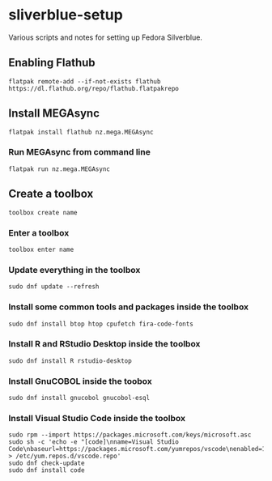 # sliverblue-setup

Various scripts and notes for setting up Fedora Silverblue.

## Enabling Flathub

    flatpak remote-add --if-not-exists flathub https://dl.flathub.org/repo/flathub.flatpakrepo

## Install MEGAsync

    flatpak install flathub nz.mega.MEGAsync

### Run MEGAsync from command line

    flatpak run nz.mega.MEGAsync

## Create a toolbox

    toolbox create name

### Enter a toolbox

    toolbox enter name

### Update everything in the toolbox

    sudo dnf update --refresh

### Install some common tools and packages inside the toolbox

    sudo dnf install btop htop cpufetch fira-code-fonts

### Install R and RStudio Desktop inside the toolbox

    sudo dnf install R rstudio-desktop

### Install GnuCOBOL inside the toobox

    sudo dnf install gnucobol gnucobol-esql

### Install Visual Studio Code inside the toolbox

    sudo rpm --import https://packages.microsoft.com/keys/microsoft.asc
    sudo sh -c 'echo -e "[code]\nname=Visual Studio Code\nbaseurl=https://packages.microsoft.com/yumrepos/vscode\nenabled=1\ngpgcheck=1\ngpgkey=https://packages.microsoft.com/keys/microsoft.asc" > /etc/yum.repos.d/vscode.repo'
    sudo dnf check-update
    sudo dnf install code
